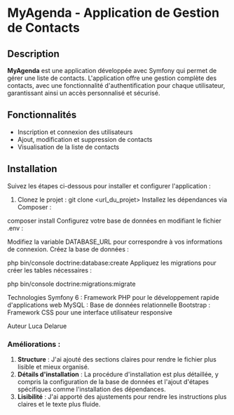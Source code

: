 # MyAgenda - Application de Gestion de Contacts

## Description

**MyAgenda** est une application développée avec Symfony qui permet de gérer une liste de contacts. L'application offre une gestion complète des contacts, avec une fonctionnalité d'authentification pour chaque utilisateur, garantissant ainsi un accès personnalisé et sécurisé.

## Fonctionnalités

- Inscription et connexion des utilisateurs
- Ajout, modification et suppression de contacts
- Visualisation de la liste de contacts

## Installation

Suivez les étapes ci-dessous pour installer et configurer l'application :

1. Clonez le projet :
   git clone <url_du_projet>
Installez les dépendances via Composer :


composer install
Configurez votre base de données en modifiant le fichier .env :

Modifiez la variable DATABASE_URL pour correspondre à vos informations de connexion.
Créez la base de données :



php bin/console doctrine:database:create
Appliquez les migrations pour créer les tables nécessaires :

php bin/console doctrine:migrations:migrate

Technologies
Symfony 6 : Framework PHP pour le développement rapide d'applications web
MySQL : Base de données relationnelle
Bootstrap : Framework CSS pour une interface utilisateur responsive

Auteur
Luca Delarue

### Améliorations :
1. **Structure** : J'ai ajouté des sections claires pour rendre le fichier plus lisible et mieux organisé.
2. **Détails d'installation** : La procédure d'installation est plus détaillée, y compris la configuration de la base de données et l'ajout d'étapes spécifiques comme l'installation des dépendances.
3. **Lisibilité** : J'ai apporté des ajustements pour rendre les instructions plus claires et le texte plus fluide.
